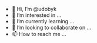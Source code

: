- 👋 Hi, I’m @udobyk
- 👀 I’m interested in ...
- 🌱 I’m currently learning ...
- 💞️ I’m looking to collaborate on ...
- 📫 How to reach me ...

<!---
udobyk/udobyk is a ✨ special ✨ repository because its `README.md` (this file) appears on your GitHub profile.
You can click the Preview link to take a look at your changes.
--->

